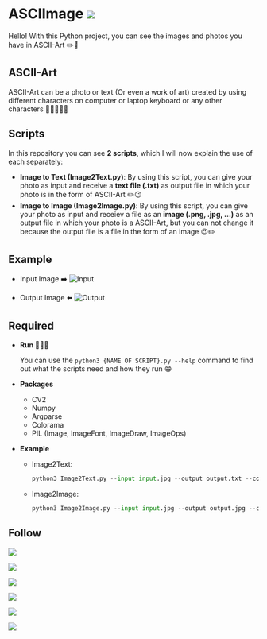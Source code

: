 <h1>
  ASCIImage 
  <a href="https://repl.it/@hesamtavakoli06/ASCImage#ReadMe.md">
    <img src="https://img.shields.io/badge/Repl.it-gray?style=flat&logo=repl.it&labelColor=gray">
  </a>
</h1>

Hello! With this Python project, you can see the images and photos you have in ASCII-Art ✏️🤩

## ASCII-Art

ASCII-Art can be a photo or text (Or even a work of art) created by using different characters on computer or laptop keyboard or any other characters 🤔🔠🔡🔢🔣

## Scripts

In this repository you can see **2 scripts**, which I will now explain the use of each separately:

- **Image to Text (Image2Text.py)**:
  By using this script, you can give your photo as input and receive a **text file (.txt)** as output file in which your photo is in the form of ASCII-Art ✏️😉
- **Image to Image (Image2Image.py)**:
By using this script, you can give your photo as input and receiev a file as an **image (.png, .jpg, ...)** as an output file in which your photo is a ASCII-Art, but you can not change it because the output file is a file in the form of an image 😉✏️

## Example

- Input Image ➡️
  ![Input](https://uupload.ir/files/6zbj_test.png)

- Output Image ⬅️
  ![Output](https://uupload.ir/files/lkdp_result.png)

## Required

- **Run 🤷🤷‍♂️**

  You can use the `python3 {NAME OF SCRIPT}.py --help` command to find out what the scripts need and how they run 😁

- **Packages**
  - CV2
  - Numpy
  - Argparse
  - Colorama
  - PIL (Image, ImageFont, ImageDraw, ImageOps)

- **Example**
  - Image2Text:
    ```python
    python3 Image2Text.py --input input.jpg --output output.txt --column 200 --mode simple
    ```
  - Image2Image:
    ```python
    python3 Image2Image.py --input input.jpg --output output.jpg --column 200 --scale 2 --background white --mode simple
    ```

## Follow

<p>
 <a href="https://repl.it/@hesamtavakoli06">
  <img src="https://img.shields.io/badge/Repl.it-gray?style=flat&logo=repl.it&labelColor=gray">
 </a>
</p>

<p>
 <a href="https://github.com/1nj3ct0rrr">
  <img src="https://img.shields.io/badge/GitHub-gray?style=flat&logo=github&labelColor=gray">
 </a>
</p>

<p>
 <a href="https://codepen.io/1nj3ct0r">
  <img src="https://img.shields.io/badge/CodePen-black?style=flat&logo=codepen&labelColor=black">
 </a>
</p>

<p>
 <a href="https://linkedin.com/in/1nj3ct0r">
  <img src="https://img.shields.io/badge/LinkedIn-blue?style=flat&logo=linkedin&labelColor=blue">
 </a>
</p>

<p>
 <a href="https://leetcode.com/1nj3ct0r/">
  <img src="https://img.shields.io/badge/LeetCode-white?style=flat&logo=leetcode&labelColor=white">
 </a>
</p>

<p>
 <a href="https://www.hackerrank.com/1nj3ct0r">
  <img src="https://img.shields.io/badge/HackerRank-black?style=flat&logo=hackerrank&labelColor=black">
 </a>
</p>
